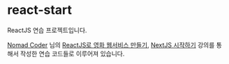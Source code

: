 # react-start

ReactJS 연습 프로젝트입니다.

[Nomad Coder](https://nomadcoders.co/) 님의 [ReactJS로 영화 웹서비스 만들기](https://nomadcoders.co/react-for-beginners), [NextJS 시작하기](https://nomadcoders.co/nextjs-for-beginners) 강의를 통해서 작성한 연습 코드들로 이루어져 있습니다.
